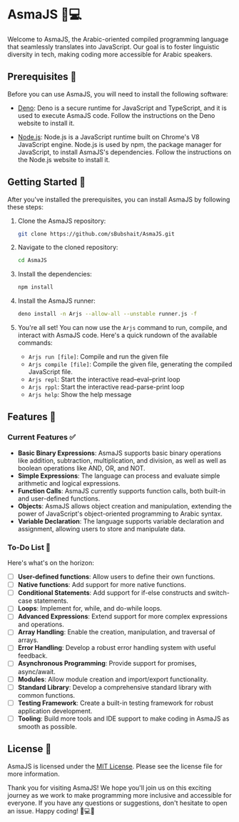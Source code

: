 # AsmaJS 🌙💻

Welcome to AsmaJS, the Arabic-oriented compiled programming language that seamlessly translates into JavaScript. Our goal is to foster linguistic diversity in tech, making coding more accessible for Arabic speakers. 

## Prerequisites 📝

Before you can use AsmaJS, you will need to install the following software:

- [Deno](https://deno.land/#installation): Deno is a secure runtime for JavaScript and TypeScript, and it is used to execute AsmaJS code. Follow the instructions on the Deno website to install it.

- [Node.js](https://nodejs.org/en/download/): Node.js is a JavaScript runtime built on Chrome's V8 JavaScript engine. Node.js is used by npm, the package manager for JavaScript, to install AsmaJS's dependencies. Follow the instructions on the Node.js website to install it.

## Getting Started 🏁
After you've installed the prerequisites, you can install AsmaJS by following these steps:

1. Clone the AsmaJS repository:

    ```bash
    git clone https://github.com/sBubshait/AsmaJS.git
    ```

2. Navigate to the cloned repository:

    ```bash
    cd AsmaJS
    ```

3. Install the dependencies:

    ```bash
    npm install
    ```

4. Install the AsmaJS runner:

    ```bash
    deno install -n Arjs --allow-all --unstable runner.js -f
    ```

5. You're all set! You can now use the `Arjs` command to run, compile, and interact with AsmaJS code. Here's a quick rundown of the available commands:

    - `Arjs run [file]`: Compile and run the given file
    - `Arjs compile [file]`: Compile the given file, generating the compiled JavaScript file.
    - `Arjs repl`: Start the interactive read–eval–print loop
    - `Arjs rppl`: Start the interactive read-parse-print loop
    - `Arjs help`: Show the help message

## Features 🚀
### Current Features ✅
- **Basic Binary Expressions**: AsmaJS supports basic binary operations like addition, subtraction, multiplication, and division, as well as well as boolean operations like AND, OR, and NOT.
- **Simple Expressions**: The language can process and evaluate simple arithmetic and logical expressions.
- **Function Calls**: AsmaJS currently supports function calls, both built-in and user-defined functions.
- **Objects**: AsmaJS allows object creation and manipulation, extending the power of JavaScript's object-oriented programming to Arabic syntax.
- **Variable Declaration**: The language supports variable declaration and assignment, allowing users to store and manipulate data.


### To-Do List 📝
Here's what's on the horizon:

- [ ] **User-defined functions**: Allow users to define their own functions.
- [ ] **Native functions**: Add support for more native functions.
- [ ] **Conditional Statements**: Add support for if-else constructs and switch-case statements.
- [ ] **Loops**: Implement for, while, and do-while loops.
- [ ] **Advanced Expressions**: Extend support for more complex expressions and operations.
- [ ] **Array Handling**: Enable the creation, manipulation, and traversal of arrays.
- [ ] **Error Handling**: Develop a robust error handling system with useful feedback.
- [ ] **Asynchronous Programming**: Provide support for promises, async/await.
- [ ] **Modules**: Allow module creation and import/export functionality.
- [ ] **Standard Library**: Develop a comprehensive standard library with common functions.
- [ ] **Testing Framework**: Create a built-in testing framework for robust application development.
- [ ] **Tooling**: Build more tools and IDE support to make coding in AsmaJS as smooth as possible.

## License 📝
AsmaJS is licensed under the [MIT License](LICENSE). Please see the license file for more information.

Thank you for visiting AsmaJS! We hope you'll join us on this exciting journey as we work to make programming more inclusive and accessible for everyone. If you have any questions or suggestions, don't hesitate to open an issue. Happy coding! 🎉💻🚀